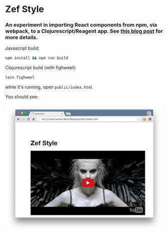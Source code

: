 # Zef Style
### An experiment in importing React components from npm, via webpack, to a Clojurescript/Reagent app. See [this blog post](http://blob.tomerweller.com/reagent-import-react-components-from-npm) for more details.

Javascript build:

```bash
npm install && npm run build
```

Clojurescript build (with fighweel):

```bash
lein fighweel
```

while it's running, open `public/index.html`

You should see: 

![yolandi](screenshot.png)

